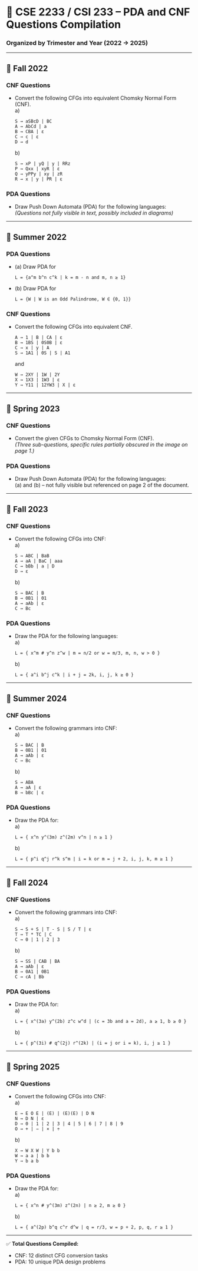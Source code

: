 # 📘 CSE 2233 / CSI 233 – PDA and CNF Questions Compilation

### Organized by Trimester and Year (2022 → 2025)

---

## 🧩 **Fall 2022**
### **CNF Questions**
- Convert the following CFGs into equivalent Chomsky Normal Form (CNF).  
  a)  
  ```
  S → aSBcD | BC
  A → AbCd | a
  B → CBA | ε
  C → c | ε
  D → d
  ```  
  b)  
  ```
  S → xP | yQ | y | RRz
  P → Qxx | xyR | ε
  Q → yPPy | xy | zR
  R → x | y | PR | ε
  ```

### **PDA Questions**
- Draw Push Down Automata (PDA) for the following languages:  
  *(Questions not fully visible in text, possibly included in diagrams)*

---

## 🧩 **Summer 2022**
### **PDA Questions**
- (a) Draw PDA for  
  ```
  L = {a^m b^n c^k | k = m - n and m, n ≥ 1}
  ```
- (b) Draw PDA for  
  ```
  L = {W | W is an Odd Palindrome, W ∈ {0, 1}}
  ```

### **CNF Questions**
- Convert the following CFGs into equivalent CNF.  
  ```
  A → 1 | B | CA | ε
  B → 1BS | 0S0B | ε
  C → x | y | A
  S → 1A1 | 0S | S | A1
  ```  
  and  
  ```
  W → 2XY | 1W | 2Y
  X → 1X3 | 1W3 | ε
  Y → Y11 | 12YW3 | X | ε
  ```

---

## 🧩 **Spring 2023**
### **CNF Questions**
- Convert the given CFGs to Chomsky Normal Form (CNF).  
  *(Three sub-questions, specific rules partially obscured in the image on page 1.)*

### **PDA Questions**
- Draw Push Down Automata (PDA) for the following languages:  
  (a) and (b) – not fully visible but referenced on page 2 of the document.

---

## 🧩 **Fall 2023**
### **CNF Questions**
- Convert the following CFGs into CNF:  
  a)  
  ```
  S → ABC | BaB
  A → aA | BaC | aaa
  C → bBb | a | D
  D → ɛ
  ```
  b)  
  ```
  S → BAC | B
  B → 0B1 | 01
  A → aAb | ε
  C → Bc
  ```

### **PDA Questions**
- Draw the PDA for the following languages:  
  a)  
  ```
  L = { x^m # y^n z^w | m = n/2 or w = m/3, m, n, w > 0 }
  ```  
  b)  
  ```
  L = { a^i b^j c^k | i + j = 2k, i, j, k ≥ 0 }
  ```

---

## 🧩 **Summer 2024**
### **CNF Questions**
- Convert the following grammars into CNF:  
  a)  
  ```
  S → BAC | B
  B → 0B1 | 01
  A → aAb | ε
  C → Bc
  ```
  b)  
  ```
  S → ABA
  A → aA | ε
  B → bBc | ε
  ```

### **PDA Questions**
- Draw the PDA for:  
  a)  
  ```
  L = { x^n y^(3m) z^(2m) v^n | n ≥ 1 }
  ```
  b)  
  ```
  L = { p^i q^j r^k s^m | i = k or m = j + 2, i, j, k, m ≥ 1 }
  ```

---

## 🧩 **Fall 2024**
### **CNF Questions**
- Convert the following grammars into CNF:  
  a)  
  ```
  S → S + S | T - S | S / T | ε
  T → T * TC | C
  C → 0 | 1 | 2 | 3
  ```  
  b)  
  ```
  S → SS | CAB | BA
  A → aAb | ε
  B → 0A1 | 0B1
  C → cA | Bb
  ```

### **PDA Questions**
- Draw the PDA for:  
  a)  
  ```
  L = { x^(3a) y^(2b) z^c w^d | (c = 3b and a = 2d), a ≥ 1, b ≥ 0 }
  ```  
  b)  
  ```
  L = { p^(3i) # q^(2j) r^(2k) | (i = j or i = k), i, j ≥ 1 }
  ```

---

## 🧩 **Spring 2025**
### **CNF Questions**
- Convert the following CFGs into CNF:  
  a)  
  ```
  E → E O E | (E) | (E)(E) | D N
  N → D N | ε
  D → 0 | 1 | 2 | 3 | 4 | 5 | 6 | 7 | 8 | 9
  O → + | − | × | ÷
  ```  
  b)  
  ```
  X → W X W | Y b b
  W → a a | b b
  Y → b a b
  ```

### **PDA Questions**
- Draw the PDA for:  
  a)  
  ```
  L = { x^n # y^(3m) z^(2n) | n ≥ 2, m ≥ 0 }
  ```  
  b)  
  ```
  L = { a^(2p) b^q c^r d^w | q = r/3, w = p + 2, p, q, r ≥ 1 }
  ```

---

✅ **Total Questions Compiled:**  
- CNF: 12 distinct CFG conversion tasks  
- PDA: 10 unique PDA design problems  
